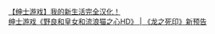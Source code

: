   
[【绅士游戏】我的新生活完全汉化！](http://www.dianyue.me/archives/432/q3jy1s1nfkp0r96m/)  
[绅士游戏《野良和皇女和流浪猫之心HD》 | 《龙之死印》新预告](http://www.dianyue.me/archives/465/rxusovpnlf66amhp/)